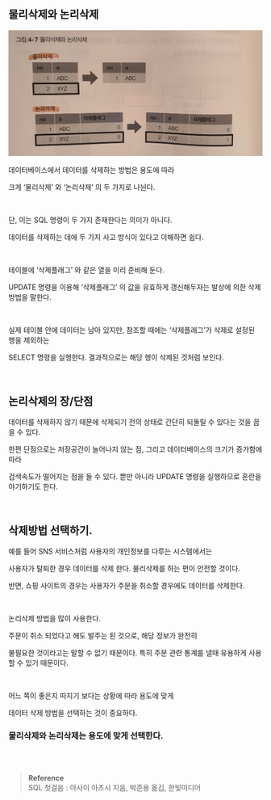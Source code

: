 ## 물리삭제와 논리삭제

![이미지](/programming/img/디비.JPG)

데이터베이스에서 데이터를 삭제하는 방법은 용도에 따라 

크게 ‘물리삭제’ 와 ‘논리삭제’ 의 두 가지로 나뉜다.

<br/>

단, 이는 SQL 명령이 두 가지 존재한다는 의미가 아니다.

데이터를 삭제하는 데에 두 가지 사고 방식이 있다고 이해하면 쉽다.

<br/>

테이블에 ‘삭제플래그’ 와 같은 열을 미리 준비해 둔다.

UPDATE 명령을 이용해 ‘삭제플래그’ 의 값을 유효하게 갱신해두자는 발상에 의한 삭제방법을 말한다.

<br/>

실제 테이블 안에 데이터는 남아 있지만, 참조할 때에는 ‘삭제플래그’가 삭제로 설정된 행을 제외하는 

SELECT 명령을 실행한다. 결과적으로는 해당 행이 삭제된 것처럼 보인다.

<br/>

## 논리삭제의 장/단점

데이터를 삭제하지 않기 때문에 삭제되기 전의 상태로 간단히 되돌릴 수 있다는 것을 꼽을 수 있다.

한편 단점으로는 저장공간이 늘어나지 않는 점, 그리고 데이터베이스의 크기가 증가함에 따라 

검색속도가 떨어지는 점을 들 수 있다. 뿐만 아니라 UPDATE 명령을 실행하므로 혼란을 야기하기도 한다.

<br/>

## 삭제방법 선택하기.

예를 들어 SNS 서비스처럼 사용자의 개인정보를 다루는 시스템에서는 

사용자가 탈퇴한 경우 데이터를 삭제 한다. 물리삭제를 하는 편이 안전할 것이다.

반면, 쇼핑 사이트의 경우는 사용자가 주문을 취소할 경우에도 데이터를 삭제한다.

<br/>

논리삭제 방법을 많이 사용한다. 

주문이 취소 되었다고 해도 발주는 된 것으로, 해당 정보가 완전히 

불필요한 것이라고는 말할 수 없기 때문이다. 특히 주문 관련 통계를 낼때 유용하게 사용할 수 있기 때문이다.

<br/>

어느 쪽이 좋은지 따지기 보다는 상황에 따라 용도에 맞게 

데이터 삭제 방법을 선택하는 것이 중요하다.

### 물리삭제와 논리삭제는 용도에 맞게 선택한다.


<br/><br/>

>**Reference** <br/> SQL 첫걸음 : 아사이 아츠시 지음, 박준용 옮김, 한빛미디어
